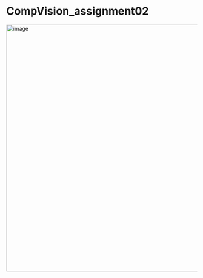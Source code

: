 # CompVision_assignment02

<img width="616" height="652" alt="image" src="https://github.com/user-attachments/assets/eb19b1db-61d0-4b7f-9025-dc9db0797072" />
